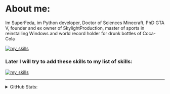 # About me:
Im SuperFeda, im Python developer, Doctor of Sciences Minecraft, PhD GTA V, founder and ex owner of SkylightProduction, master of sports in reinstalling Windows and world record holder for drunk bottles of Coca-Cola

[![my_skills](https://skillicons.dev/icons?i=python,sqlite,discord,md,html,css&theme=dark)](https://skillicons.dev/)

### Later I will try to add these skills to my list of skills:

[![my_skills](https://skillicons.dev/icons?i=cpp,c,java,ts,js&theme=dark)](https://skillicons.dev/)

---

<details>
<summary>GitHub Stats:</summary>

<p align="center">
  <img src="https://github-readme-stats.vercel.app/api?username=superfeda&show_icons=true&theme=dark&hide=contribs">
  <img src="https://github-readme-stats.vercel.app/api/top-langs/?username=superfeda&theme=dark&layout=compact">
  <!--<img src="https://github-readme-stats.vercel.app/api/top-langs/?username=superfeda&layout=compact&theme=dark"> - Компактная версия для статы ипользования ЯПов -->
</p>

</details>

<!--<link href="https://fonts.googleapis.com/css2?family=Nunito&display=swap" rel="stylesheet">

<p align="center"><span style="color:#fff; font-family: 'Nunito'; font-size: 35px">SuperFeda</span></p>
<span style="color:#fff; font-family: 'Nunito'; font-size: 17px">Im SuperFeda, im the owner of SkylightProduction, Russian genius of print("hello world") and doctor of Minecraft science.</span>


<span style="color:#fff; font-family: 'Nunito'; font-size: 23px">My Skills:</span>

[![my_skills](https://skillicons.dev/icons?i=python,sqlite,discord&theme=dark)](https://skillicons.dev/)

<span style="color:#fff; font-family: 'Nunito'; font-size: 17px">Later I will try to add these skills to my list of skills:</span>

[![my_skills](https://skillicons.dev/icons?i=cpp,java,ts,html,css,blender,unreal,linux&theme=dark)](https://skillicons.dev/)


[![sk_logo](url)-->

